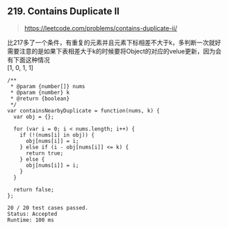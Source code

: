 ## 219. Contains Duplicate II

> https://leetcode.com/problems/contains-duplicate-ii/

比217多了一个条件，有重复的元素并且元素下标相差不大于k，多判断一次就好  
需要注意的是如果下表相差大于k的时候要将Object的对应的velue更新，因为会有下面这种情况  
[1, 0, 1, 1]

```
/**
 * @param {number[]} nums
 * @param {number} k
 * @return {boolean}
 */
var containsNearbyDuplicate = function(nums, k) {
  var obj = {};

  for (var i = 0; i < nums.length; i++) {
    if (!(nums[i] in obj)) {
      obj[nums[i]] = i;
    } else if (i - obj[nums[i]] <= k) {
      return true;
    } else {
      obj[nums[i]] = i;
    }
  }

  return false;
};
```
```
20 / 20 test cases passed.
Status: Accepted
Runtime: 100 ms
```
